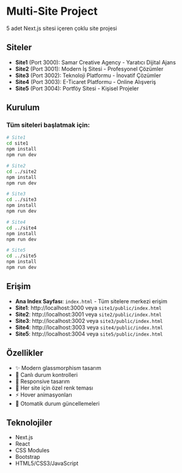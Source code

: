 # Multi-Site Project

5 adet Next.js sitesi içeren çoklu site projesi

## Siteler

- **Site1** (Port 3000): Samar Creative Agency - Yaratıcı Dijital Ajans
- **Site2** (Port 3001): Modern İş Sitesi - Profesyonel Çözümler  
- **Site3** (Port 3002): Teknoloji Platformu - İnovatif Çözümler
- **Site4** (Port 3003): E-Ticaret Platformu - Online Alışveriş
- **Site5** (Port 3004): Portföy Sitesi - Kişisel Projeler

## Kurulum

### Tüm siteleri başlatmak için:

```bash
# Site1
cd site1
npm install
npm run dev

# Site2  
cd ../site2
npm install
npm run dev

# Site3
cd ../site3
npm install
npm run dev

# Site4
cd ../site4
npm install
npm run dev

# Site5
cd ../site5
npm install
npm run dev
```

## Erişim

- **Ana Index Sayfası**: `index.html` - Tüm sitelere merkezi erişim
- **Site1**: http://localhost:3000 veya `site1/public/index.html`
- **Site2**: http://localhost:3001 veya `site2/public/index.html`
- **Site3**: http://localhost:3002 veya `site3/public/index.html`
- **Site4**: http://localhost:3003 veya `site4/public/index.html`
- **Site5**: http://localhost:3004 veya `site5/public/index.html`

## Özellikler

- ✨ Modern glassmorphism tasarım
- 🎯 Canlı durum kontrolleri
- 📱 Responsive tasarım
- 🎨 Her site için özel renk teması
- ⚡ Hover animasyonları
- 🔄 Otomatik durum güncellemeleri

## Teknolojiler

- Next.js
- React
- CSS Modules
- Bootstrap
- HTML5/CSS3/JavaScript